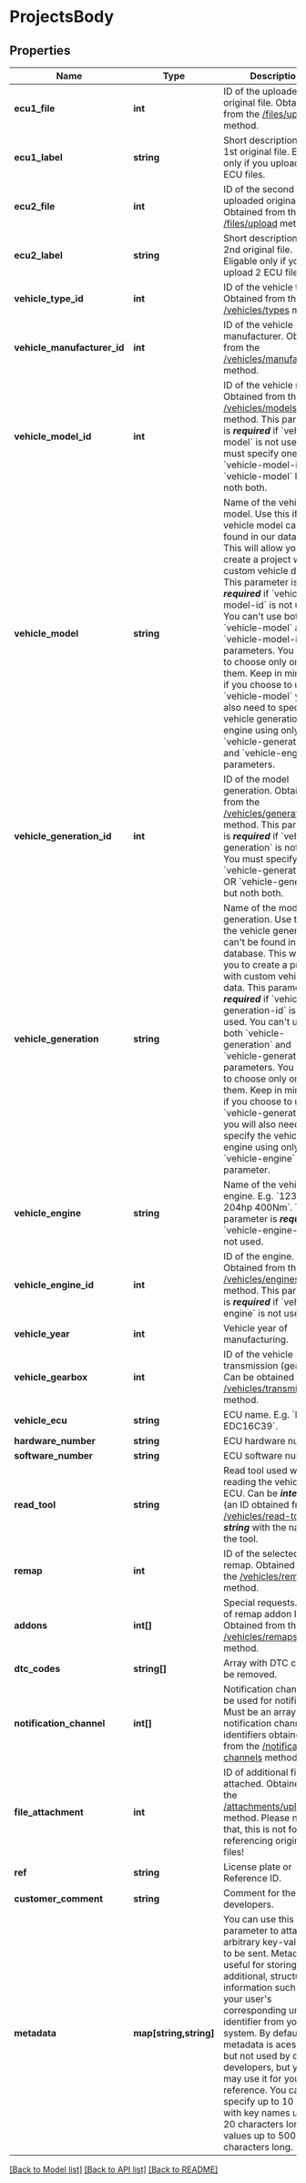 # ProjectsBody

## Properties
Name | Type | Description | Notes
------------ | ------------- | ------------- | -------------
**ecu1_file** | **int** | ID of the uploaded original file. Obtained from the [/files/upload](#operation/file_upload) method. | 
**ecu1_label** | **string** | Short description for the 1st original file. Eligable only if you upload 2 ECU files. | [optional] 
**ecu2_file** | **int** | ID of the second uploaded original file. Obtained from the [/files/upload](#operation/file_upload) method. | [optional] 
**ecu2_label** | **string** | Short description for the 2nd original file. Eligable only if you upload 2 ECU files. | [optional] 
**vehicle_type_id** | **int** | ID of the vehicle type. Obtained from the [/vehicles/types](#operation/vehicles_types_list) method. | 
**vehicle_manufacturer_id** | **int** | ID of the vehicle manufacturer. Obtained from the [/vehicles/manufacturers](#operation/vehicles_manufacturers_list) method. | 
**vehicle_model_id** | **int** | ID of the vehicle model. Obtained from the [/vehicles/models](#operation/vehicles_models_list) method. This parameter is ***required*** if &#x60;vehicle-model&#x60; is not used. You must specify one of &#x60;vehicle-model-id&#x60; OR &#x60;vehicle-model&#x60; but noth both. | [optional] 
**vehicle_model** | **string** | Name of the vehicle model. Use this if the vehicle model can&#x27;t be found in our database. This will allow you to create a project with custom vehicle data. This parameter is ***required*** if &#x60;vehicle-model-id&#x60; is not used. You can&#x27;t use both &#x60;vehicle-model&#x60; and &#x60;vehicle-model-id&#x60; parameters. You need to choose only one of them. Keep in mind that, if you choose to use the &#x60;vehicle-model&#x60; you will also need to specify the vehicle generation and engine using only the &#x60;vehicle-generation&#x60; and &#x60;vehicle-engine&#x60; parameters. | [optional] 
**vehicle_generation_id** | **int** | ID of the model generation. Obtained from the [/vehicles/generations](#operation/vehicles_generations_list) method. This parameter is ***required*** if &#x60;vehicle-generation&#x60; is not used. You must specify one of &#x60;vehicle-generation-id&#x60; OR &#x60;vehicle-generation&#x60; but noth both. | [optional] 
**vehicle_generation** | **string** | Name of the model generation. Use this if the vehicle generation can&#x27;t be found in our database. This will allow you to create a project with custom vehicle data. This parameter is ***required*** if &#x60;vehicle-generation-id&#x60; is not used. You can&#x27;t use both &#x60;vehicle-generation&#x60; and &#x60;vehicle-generation-id&#x60; parameters. You need to choose only one of them. Keep in mind that, if you choose to use the &#x60;vehicle-generation&#x60; you will also need to specify the vehicle engine using only the &#x60;vehicle-engine&#x60; parameter. | [optional] 
**vehicle_engine** | **string** | Name of the vehicle engine. E.g. &#x60;123d 204hp 400Nm&#x60;. This parameter is ***required*** if &#x60;vehicle-engine-id&#x60; is not used. | [optional] 
**vehicle_engine_id** | **int** | ID of the engine. Obtained from the [/vehicles/engines](#operation/vehicles_engines_list) method. This parameter is ***required*** if &#x60;vehicle-engine&#x60; is not used. | [optional] 
**vehicle_year** | **int** | Vehicle year of manufacturing. | 
**vehicle_gearbox** | **int** | ID of the vehicle transmission (gearbox). Can be obtained from [/vehicles/transmissions](#operation/vehicles_transmissions_list) method. | 
**vehicle_ecu** | **string** | ECU name. E.g. &#x60;Bosch EDC16C39&#x60;. | [optional] 
**hardware_number** | **string** | ECU hardware number | [optional] 
**software_number** | **string** | ECU software number | [optional] 
**read_tool** | **string** | Read tool used while reading the vehicle ECU. Can be ***integer*** (an ID obtained from [/vehicles/read-tools](#operation/read_tools_list)) or ***string*** with the name of the tool. | 
**remap** | **int** | ID of the selected remap. Obtained from the  [/vehicles/remaps](#operation/remaps_list) method. | 
**addons** | **int[]** | Special requests. Array of remap addon IDs. Obtained from the [/vehicles/remaps](#operation/remaps_list) method. | [optional] 
**dtc_codes** | **string[]** | Array with DTC codes to be removed. | [optional] 
**notification_channel** | **int[]** | Notification channels to be used for notification. Must be an array with notification channels identifiers obtained from the [/notification-channels](#operation/notification_channels_list) method. | [optional] 
**file_attachment** | **int** | ID of additional file to be attached. Obtained from the [/attachments/upload](#operation/attachment_upload) method. Please note that, this is not for referencing original files! | [optional] 
**ref** | **string** | License plate or Reference ID. | [optional] 
**customer_comment** | **string** | Comment for the developers. | [optional] 
**metadata** | **map[string,string]** | You can use this parameter to attach arbitrary key-value data to be sent. Metadata is useful for storing additional, structured information such as your user&#x27;s corresponding unique identifier from your system. By default, metadata is acessible, but not used by our developers, but you may use it for your reference. You can specify up to 10 keys, with key names up to 20 characters long and values up to 500 characters long. | [optional] 

[[Back to Model list]](../../README.md#documentation-for-models) [[Back to API list]](../../README.md#documentation-for-api-endpoints) [[Back to README]](../../README.md)

